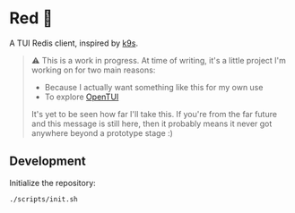 # Red 🔴
A TUI Redis client, inspired by [k9s](https://github.com/derailed/k9s).

> ⚠️ This is a work in progress. At time of writing, it's a little project I'm working on for two main reasons:
> - Because I actually want something like this for my own use
> - To explore [OpenTUI](https://github.com/sst/opentui)
>
> It's yet to be seen how far I'll take this. If you're from the far future and this message is still here, then it probably means it never got anywhere beyond a prototype stage :\)

## Development
Initialize the repository:
```sh
./scripts/init.sh
```
